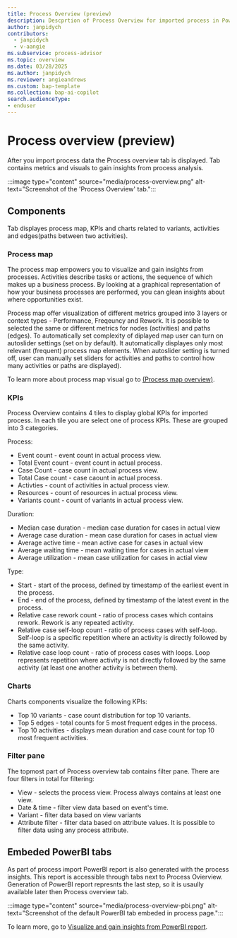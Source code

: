```yaml
---
title: Process Overview (preview)
description: Descprtion of Process Overview for imported process in Power Automate Process Mining.
author: janpidych
contributors:
  - janpidych
  - v-aangie
ms.subservice: process-advisor
ms.topic: overview
ms.date: 03/28/2025
ms.author: janpidych
ms.reviewer: angieandrews
ms.custom: bap-template
ms.collection: bap-ai-copilot
search.audienceType:
- enduser
---
```


# Process overview (preview)

After you import process data the Process overview tab is displayed. Tab contains metrics and visuals to gain insights from process analysis.

 :::image type="content" source="media/process-overview.png" alt-text="Screenshot of the 'Process Overview' tab.":::


## Components

Tab displayes process map, KPIs and charts related to variants, activities and edges(paths between two activities).

### Process map

The process map empowers you to visualize and gain insights from processes. Activities describe tasks or actions, the sequence of which makes up a business process. By looking at a graphical representation of how your business processes are performed, you can glean insights about where opportunities exist.

Process map offer visualization of different metrics grouped into 3 layers or context types - Performance, Freqeuncy and Rework. It is possible to selected the same or different metrics for nodes (activities) and paths (edges). To automatically set complexity of diplayed map user can turn on autoslider settings (set on by default). It automatically displayes only most relevant (frequent) process map elements. When autoslider setting is turned off, user can manually set sliders for activities and paths to control how many activities or paths are displayed).

To learn more about process map visual go to [(Process map overview)](process-map.md).

### KPIs

Process Overview contains 4 tiles to display global KPIs for imported process. In each tile you are select one of process KPIs. These are grouped into 3 categories.

Process:
- Event count - event count in actual process view.
- Total Event count - event count in actual process.
- Case Count - case count in actual process view.
- Total Case count - case caount in actual process.
- Activties -  count of activities in actual process view.
- Resources - count of resources in actual process view.
- Variants count - count of variants in actual process view.

Duration:
- Median case duration - median case duration for cases in actual view
- Average case duration - mean case duration for cases in actual view
- Average active time - mean active case for cases in actual view
- Average waiting time - mean waiting time for cases in actual view
- Average utilization - mean case utilization for cases in actial view

Type: 
- Start - start of the process, defined by timestamp of the earliest event in the process.
- End - end of the process, defined by timestamp of the latest event in the process.
- Relative case rework count - ratio of process cases which contains rework. Rework is any repeated activity.
- Relative case self-loop count - ratio of process cases with self-loop. Self-loop is a specific repetition where an activity is directly followed by the same activity.
- Relative case loop count - ratio of process cases with loops. Loop represents repetition where activity is not directly followed by the same activity (at least one another activity is between them).

### Charts

Charts components visualize the following KPIs:

- Top 10 variants - case count distribution for top 10 variants.
- Top 5 edges - total counts for 5 most frequent edges in the process.
- Top 10 activities - displays mean duration and case count for top 10 most frequent activities.

### Filter pane

The topmost part of Process overview tab contains filter pane. There are four filters in total for filtering:

- View - selects the process view. Process always contains at least one view.
- Date & time - filter view data based on event's time.
- Variant - filter data based on view variants
- Attribute filter - filter data based on attribute values. It is possible to filter data using any process attribute.

## Embeded PowerBI tabs

As part of process import PowerBI report is also generated with the process insights. This report is accessible through tabs next to Process Ovierview. Generation of PowerBI report represnts the last step, so it is usaully available later then Process overview tab.

:::image type="content" source="media/process-overview-pbi.png" alt-text="Screenshot of the default PowerBI tab embeded in process page.":::

To learn more, go to [Visualize and gain insights from PowerBI report](..\process-mining.visualize.md).


